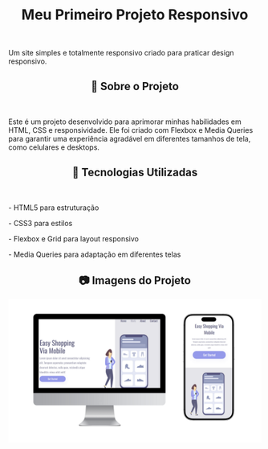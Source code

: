 <h1 align="center">Meu Primeiro Projeto Responsivo</h1>
<br>
<p>Um site simples e totalmente responsivo criado para praticar design responsivo.</p>

<h2 align="center">📌 Sobre o Projeto</h2>
<br>
<p>
  Este é um projeto desenvolvido para aprimorar minhas habilidades em HTML, CSS e responsividade.
  Ele foi criado com Flexbox e Media Queries para garantir uma experiência agradável em diferentes tamanhos de tela, como celulares e desktops.
</p>

<h2 align="center">🚀 Tecnologias Utilizadas</h2>
<br>
<p>- HTML5 para estruturação</p>
<p>- CSS3 para estilos</p>
<p>- Flexbox e Grid para layout responsivo</p>
<p>- Media Queries para adaptação em diferentes telas</p>

<h2 align="center">📷 Imagens do Projeto</h2>

<img src="https://github.com/JoaoPedrodev7/Primeiro-Projeto-Responsivo/blob/main/img/Design%20Responsivo%20Shopping.png?raw=true">
